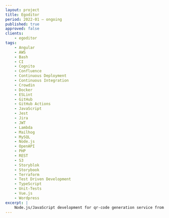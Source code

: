```yaml
---
layout: project
title: Egoditor
period: 2022-01 – ongoing
published: true
approved: false
clients:
    - egoditor
tags:
    - Angular
    - AWS
    - Bash
    - CI
    - Cognito
    - Confluence
    - Continuous Deployment
    - Continuous Integration
    - Crowdin
    - Docker
    - ESLint
    - GitHub
    - GitHub Actions
    - JavaScript
    - Jest
    - Jira
    - JWT
    - Lambda
    - Mailhog
    - MySQL
    - Node.js
    - OpenAPI
    - PHP
    - REST
    - S3
    - Storyblok
    - Storybook
    - Terraform
    - Test Driven Development
    - TypeScript
    - Unit-Tests
    - Vue.js
    - Wordpress
excerpt: |
    Node.js/JavaScript development for qr-code generation service from germany.
---
```

